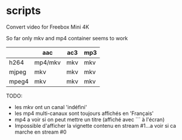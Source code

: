 # scripts

Convert video for Freebox Mini 4K

So far only mkv and mp4 container seems to work

|       |   aac   | ac3 | mp3 |
|-------|---------|-----|-----|
| h264  | mp4/mkv | mkv | mkv |
| mjpeg |   mkv   | mkv | mkv |
| mpeg4 |   mkv   | mkv | mkv |

TODO:

* les mkv ont un canal 'indéfini'
* les mp4 multi-canaux sont toujours affichés en 'Français'
* mp4 a voir si on peut mettre un titre (affiché avec ``` à l'écran)
* Impossible d'afficher la vignette contenu en stream #1...a voir si ca marche en stream #0
